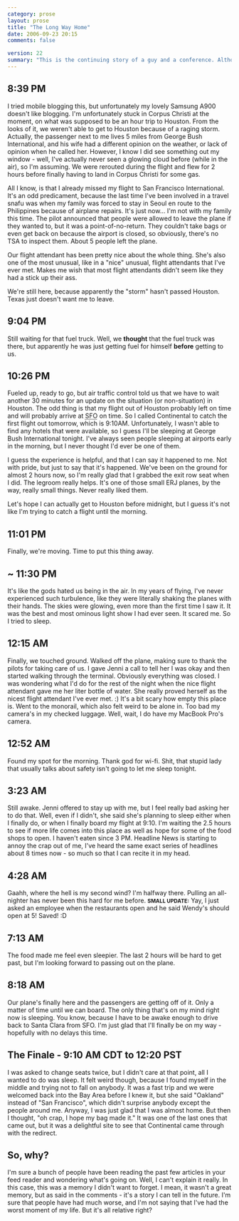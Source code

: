 ```yaml
---
category: prose
layout: prose
title: "The Long Way Home"
date: 2006-09-23 20:15
comments: false

version: 22
summary: "This is the continuing story of a guy and a conference. Although this story takes place at an airport, an airport he happens to be stuck at for the night."
---
```


## 8:39 PM
I tried mobile blogging this, but unfortunately my lovely Samsung A900 doesn't like blogging. I'm unfortunately stuck in Corpus Christi at the moment, on what was supposed to be an hour trip to Houston. From the looks of it, we weren't able to get to Houston because of a raging storm. Actually, the passenger next to me lives 5 miles from George Bush International, and his wife had a different opinion on the weather, or lack of opinion when he called her. However, I know I did see something out my window - well, I've actually never seen a glowing cloud before (while in the air), so I'm assuming. We were rerouted during the flight and flew for 2 hours before finally having to land in Corpus Christi for some gas.

All I know, is that I already missed my flight to San Francisco International. It's an odd predicament, because the last time I've been involved in a travel snafu was when my family was forced to stay in Seoul en route to the Philippines because of airplane repairs. It's just now... I'm not with my family this time. The pilot announced that people were allowed to leave the plane if they wanted to, but it was a point-of-no-return. They couldn't take bags or even get back on because the airport is closed, so obviously, there's no TSA to inspect them. About 5 people left the plane.

Our flight attendant has been pretty nice about the whole thing. She's also one of the most unusual, like in a "nice" unusual, flight attendants that I've ever met. Makes me wish that most flight attendants didn't seem like they had a stick up their ass.

We're still here, because apparently the "storm" hasn't passed Houston. Texas just doesn't want me to leave.

## 9:04 PM
Still waiting for that fuel truck. Well, we **thought** that the fuel truck was there, but apparently he was just getting fuel for himself **before** getting to us.

## 10:26 PM
Fueled up, ready to go, but air traffic control told us that we have to wait another 30 minutes for an update on the situation (or non-situation) in Houston. The odd thing is that my flight out of Houston probably left on time and will probably arrive at <acronym title="San Francisco International">SFO</acronym> on time. So I called Continental to catch the first flight out tomorrow, which is 9:10AM. Unfortunately, I wasn't able to find any hotels that were available, so I guess I'll be sleeping at George Bush International tonight. I've always seen people sleeping at airports early in the morning, but I never thought I'd ever be one of them.

I guess the experience is helpful, and that I can say it happened to me. Not with pride, but just to say that it's happened. We've been on the ground for almost 2 hours now, so I'm really glad that I grabbed the exit row seat when I did. The legroom really helps. It's one of those small ERJ planes, by the way, really small things. Never really liked them.

Let's hope I can actually get to Houston before midnight, but I guess it's not like I'm trying to catch a flight until the morning.

## 11:01 PM
Finally, we're moving. Time to put this thing away.

## ~ 11:30 PM
It's like the gods hated us being in the air. In my years of flying, I've never experienced such turbulence, like they were literally shaking the planes with their hands. The skies were glowing, even more than the first time I saw it. It was the best and most ominous light show I had ever seen. It scared me. So I tried to sleep.

## 12:15 AM
Finally, we touched ground. Walked off the plane, making sure to thank the pilots for taking care of us. I gave Jenni a call to tell her I was okay and then started walking through the terminal. Obviously everything was closed. I was wondering what I'd do for the rest of the night when the nice flight attendant gave me her liter bottle of water. She really proved herself as the nicest flight attendant I've ever met. :) It's a bit scary how empty this place is. Went to the monorail, which also felt weird to be alone in. Too bad my camera's in my checked luggage. Well, wait, I do have my MacBook Pro's camera.

## 12:52 AM
Found my spot for the morning. Thank god for wi-fi. Shit, that stupid lady that usually talks about safety isn't going to let me sleep tonight.

## 3:23 AM
Still awake. Jenni offered to stay up with me, but I feel really bad asking her to do that. Well, even if I didn't, she said she's planning to sleep either when I finally do, or when I finally board my flight at 9:10. I'm waiting the 2.5 hours to see if more life comes into this place as well as hope for some of the food shops to open. I haven't eaten since 3 PM. Headline News is starting to annoy the crap out of me, I've heard the same exact series of headlines about 8 times now - so much so that I can recite it in my head.

## 4:28 AM
Gaahh, where the hell is my second wind? I'm halfway there. Pulling an all-nighter has never been this hard for me before. **<small>SMALL UPDATE:</small>** Yay, I just asked an employee when the restaurants open and he said Wendy's should open at 5! Saved! :D

## 7:13 AM
The food made me feel even sleepier. The last 2 hours will be hard to get past, but I'm looking forward to passing out on the plane.

## 8:18 AM
Our plane's finally here and the passengers are getting off of it. Only a matter of time until we can board. The only thing that's on my mind right now is sleeping. You know, because I have to be awake enough to drive back to Santa Clara from SFO. I'm just glad that I'll finally be on my way - hopefully with no delays this time.

## The Finale - 9:10 AM CDT to 12:20 PST
I was asked to change seats twice, but I didn't care at that point, all I wanted to do was sleep. It felt weird though, because I found myself in the middle and trying not to fall on anybody. It was a fast trip and we were welcomed back into the Bay Area before I knew it, but she said "Oakland" instead of "San Francisco", which didn't surprise anybody except the people around me.  Anyway, I was just glad that I was almost home. But then I thought, "oh crap, I hope my bag made it." It was one of the last ones that came out, but it was a delightful site to see that Continental came through with the redirect.

## So, why?
I'm sure a bunch of people have been reading the past few articles in your feed reader and wondering what's going on. Well, I can't explain it really. In this case, this was a memory I didn't want to forget. I mean, it wasn't a great memory, but as said in the comments - it's a story I can tell in the future. I'm sure that people have had much worse, and I'm not saying that I've had the worst moment of my life. But it's all relative right?

[1]: http://flickr.com/photos/avalonstar/251075743/
